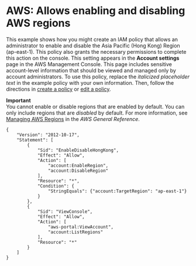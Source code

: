# AWS: Allows enabling and disabling AWS regions<a name="reference_policies_examples_aws-enable-disable-regions"></a>

This example shows how you might create an IAM policy that allows an administrator to enable and disable the Asia Pacific \(Hong Kong\) Region \(ap\-east\-1\)\. This policy also grants the necessary permissions to complete this action on the console\. This setting appears in the **Account settings** page in the AWS Management Console\. This page includes sensitive account\-level information that should be viewed and managed only by account administrators\. To use this policy, replace the *italicized placeholder text* in the example policy with your own information\. Then, follow the directions in [create a policy](access_policies_create.md) or [edit a policy](access_policies_manage-edit.md)\.

**Important**  
You cannot enable or disable regions that are enabled by default\. You can only include regions that are *disabled* by default\. For more information, see [Managing AWS Regions](https://docs.aws.amazon.com/general/latest/gr/rande-manage.html) in the *AWS General Reference*\.

```
{
    "Version": "2012-10-17",
    "Statement": [
        {
            "Sid": "EnableDisableHongKong",
            "Effect": "Allow",
            "Action": [
                "account:EnableRegion",
                "account:DisableRegion"
            ],
            "Resource": "*",
            "Condition": {
                "StringEquals": {"account:TargetRegion": "ap-east-1"}
            }
        },
        {
            "Sid": "ViewConsole",
            "Effect": "Allow",
            "Action": [
                "aws-portal:ViewAccount",
                "account:ListRegions"
            ],
            "Resource": "*"
        }
    ]
}
```